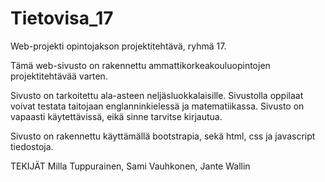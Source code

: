 # Tietovisa_17

Web-projekti opintojakson projektitehtävä, ryhmä 17.


Tämä web-sivusto on rakennettu ammattikorkeakouluopintojen projektitehtävää varten.

Sivusto on tarkoitettu ala-asteen neljäsluokkalaisille.
Sivustolla oppilaat voivat testata taitojaan englanninkielessä ja matematiikassa.
Sivusto on vapaasti käytettävissä, eikä sinne tarvitse kirjautua.

Sivusto on rakennettu käyttämällä bootstrapia, sekä html, css ja javascript tiedostoja.

TEKIJÄT
Milla Tuppurainen, Sami Vauhkonen, Jante Wallin
